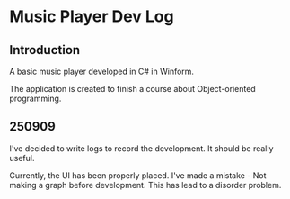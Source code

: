 # Music Player Dev Log



## Introduction

A basic music player developed in C# in Winform.

The application is created to finish a course about Object-oriented programming.



## 250909

I've decided to write logs to record the development. It should be really useful.

Currently, the UI has been properly placed. I've made a mistake - Not making a graph before development. This has lead to a disorder problem.

 

## 





